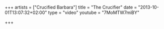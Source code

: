 +++
artists = ["Crucified Barbara"]
title = "The Crucifier"
date = "2013-10-01T13:07:32+02:00"
type = "video"
youtube = "7MoMTW7miBY"

+++
